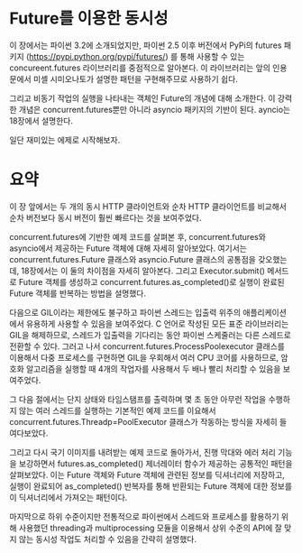 <!-- 
[UML클래스전략패턴](https://github.com/hyeonDD/fluent_python/blob/master/Part16/ex16-1/UML_class_diagram.png)
 -->
# Future를 이용한 동시성

이 장에서는 파이썬 3.2에 소개되었지만, 파이썬 2.5 이후 버전에서 PyPi의 futures 패키지 (https://pypi.python.org/pypi/futures/) 를 통해 사용할 수 있는 concureent.futures 라이브러리를 중점적으로 알아본다. 이 라이브러리는 앞의 인용문에서 미셸 시미오나토가 설명한 패턴을 구현해주므로 사용하기 쉽다.

그리고 비동기 작업의 실행을 나타내는 객체인 Future의 개념에 대해 소개한다. 이 강력한 개념은 concurrent.futures뿐만 아니라 asyncio 패키지의 기반이 된다. ayncio는 18장에서 설명한다.

일단 재미있는 에제로 시작해보자.

# 요약
이 장 앞에서는 두 개의 동시 HTTP 클라이언트와 순차 HTTP 클라이언트를 비교해서 순차 버전보다 동시 버전이 훨씬 빠르다는 것을 보여주었다.

concurrent.futures에 기반한 예제 코드를 살펴본 후, concurrent.futures와 asyncio에서 제공하는 Future 객체에 대해 자세히 알아보았다. 여기서는 concurrent.futures.Future 클래스와 asyncio.Future 클래스의 공통점을 갖오했는데, 18장에서는 이 둘의 차이점을 자세히 알아본다. 그리고 Executor.submit() 메서드로 Future 객체를 생성하고 concurrent.futures.as_completed()로 실행이 완료된 Future 객체를 반복하는 방법을 설명했다.

다음으로 GIL이라는 제한에도 불구하고 파이썬 스레드는 입출력 위주의 애플리케이션에서 유용하게 사용할 수 있음을 보여주었다. C 언어로 작성된 모든 표준 라이브러리는 GIL을 해제하므로, 스레드가 입출력을 기다리는 동안 파이썬 스케줄러는 다른 스레드로 전환할 수 있다. 그러고 나서 concurrent.futures.ProcessPoolexecutor 클래스를 이용해서 다중 프로세스를 구현하면 GIL을 우회해서 여러 CPU 코어를 사용하므로, 암호화 알고리즘을 실행할 때 4개의 작업자를 사용해서 두 배나 빨리 처리할 수 있음을 보여주었다.

그 다음 절에서는 단지 상태와 타임스탬프를 출력하며 몇 초 동안 아무런 작업을 수행하지 않는 여러 스레드를 실행하는 기본적인 예제 코드를 이요해서 concurrent.futures.Threadp=PoolExecutor 클래스가 작동하는 방식을 자세히 들여다보았다.

그리고 다시 국기 이미지를 내려받는 예제 코드로 돌아가서, 진행 막대와 에러 처리 기능을 보강하면서 futures.as_completed() 제너레이터 함수가 제공하는 공통적인 패턴을 살펴보았다. 이는 Future 객체와 Future 객체에 관련된 정보를 딕셔너리에 저장하고, 실행이 완료되어 as_completed() 반복자를 통해 반환되는 Future 객체에 대한 정보를 이 딕셔너리에서 가져오는 패턴이다.

마지막으로 하위 수준이지만 전통적으로 파이썬에서 스레드와 프로세스를 활용하기 위해 사용했던 threading과 multiprocessing 모듈을 이용해서 상위 수준의 API에 잘 맞지 않는 동시성 작업도 처리할 수 있음을 간략히 설명했다.